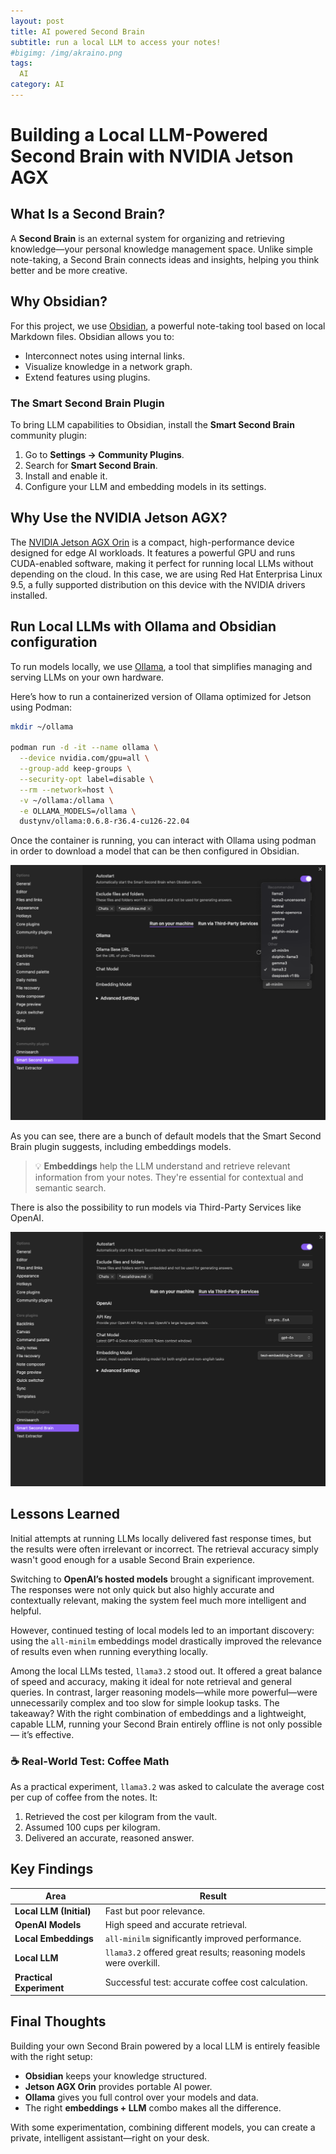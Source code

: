 ```yaml
---
layout: post
title: AI powered Second Brain
subtitle: run a local LLM to access your notes!
#bigimg: /img/akraino.png
tags:
  AI
category: AI
---
```


# Building a Local LLM-Powered Second Brain with NVIDIA Jetson AGX

## What Is a Second Brain?

A **Second Brain** is an external system for organizing and retrieving knowledge—your personal knowledge management space. Unlike simple note-taking, a Second Brain connects ideas and insights, helping you think better and be more creative.

## Why Obsidian?

For this project, we use [Obsidian](https://obsidian.md), a powerful note-taking tool based on local Markdown files. Obsidian allows you to:

- Interconnect notes using internal links.
- Visualize knowledge in a network graph.
- Extend features using plugins.

### The Smart Second Brain Plugin

To bring LLM capabilities to Obsidian, install the **Smart Second Brain** community plugin:

1. Go to **Settings → Community Plugins**.
2. Search for **Smart Second Brain**.
3. Install and enable it.
4. Configure your LLM and embedding models in its settings.

## Why Use the NVIDIA Jetson AGX?

The [NVIDIA Jetson AGX Orin](https://www.nvidia.com/en-us/autonomous-machines/embedded-systems/jetson-agx-orin/) is a compact, high-performance device designed for edge AI workloads. It features a powerful GPU and runs CUDA-enabled software, making it perfect for running local LLMs without depending on the cloud. In this case, we are using Red Hat Enterprisa Linux 9.5, a fully supported distribution on this device with the NVIDIA drivers installed.

## Run Local LLMs with Ollama and Obsidian configuration

To run models locally, we use [Ollama](https://ollama.com), a tool that simplifies managing and serving LLMs on your own hardware.

Here’s how to run a containerized version of Ollama optimized for Jetson using Podman:

```bash
mkdir ~/ollama

podman run -d -it --name ollama \
  --device nvidia.com/gpu=all \
  --group-add keep-groups \
  --security-opt label=disable \
  --rm --network=host \
  -v ~/ollama:/ollama \
  -e OLLAMA_MODELS=/ollama \
  dustynv/ollama:0.6.8-r36.4-cu126-22.04
```

Once the container is running, you can interact with Ollama using podman in order to download a model that can be then configured in Obsidian.

![Smart Second Brain Settings](/img/second-brain/second-brain-settings.png "Settings")

As you can see, there are a bunch of default models that the Smart Second Brain plugin suggests, including embeddings models.


> 💡 **Embeddings** help the LLM understand and retrieve relevant information from your notes. They're essential for contextual and semantic search.

There is also the possibility to run models via Third-Party Services like OpenAI.

![Smart Second Brain Settings](/img/second-brain/third-party-settings.png "Settings")


## Lessons Learned

Initial attempts at running LLMs locally delivered fast response times, but the results were often irrelevant or incorrect. The retrieval accuracy simply wasn't good enough for a usable Second Brain experience.

Switching to **OpenAI’s hosted models** brought a significant improvement. The responses were not only quick but also highly accurate and contextually relevant, making the system feel much more intelligent and helpful.

However, continued testing of local models led to an important discovery: using the `all-minilm` embeddings model drastically improved the relevance of results even when running everything locally.

Among the local LLMs tested, `llama3.2` stood out. It offered a great balance of speed and accuracy, making it ideal for note retrieval and general queries. In contrast, larger reasoning models—while more powerful—were unnecessarily complex and too slow for simple lookup tasks.
The takeaway? With the right combination of embeddings and a lightweight, capable LLM, running your Second Brain entirely offline is not only possible — it’s effective.


### ☕ Real-World Test: Coffee Math
As a practical experiment, `llama3.2` was asked to calculate the average cost per cup of coffee from the notes. It:
1. Retrieved the cost per kilogram from the vault.
2. Assumed 100 cups per kilogram.
3. Delivered an accurate, reasoned answer.

## Key Findings

| Area                      | Result                                                        |
|---------------------------|---------------------------------------------------------------|
| **Local LLM (Initial)**   | Fast but poor relevance.                                      |
| **OpenAI Models**         | High speed and accurate retrieval.                            |
| **Local Embeddings**      | `all-minilm` significantly improved performance.              |
| **Local LLM**             | `llama3.2` offered great results; reasoning models were overkill. |
| **Practical Experiment**  | Successful test: accurate coffee cost calculation.            |

## Final Thoughts

Building your own Second Brain powered by a local LLM is entirely feasible with the right setup:

- **Obsidian** keeps your knowledge structured.
- **Jetson AGX Orin** provides portable AI power.
- **Ollama** gives you full control over your models and data.
- The right **embeddings + LLM** combo makes all the difference.

With some experimentation, combining different models, you can create a private, intelligent assistant—right on your desk.
